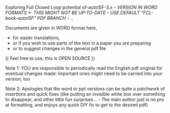 Exploring Full Closed Loop potential of-autoISF-3.x   *- VERSION IN WORD FORMATS <- THIS MIGHT NOT BE UP-TO-DATE - USE DEFAULT "FCL-book-autoISF" PDF BRANCH -* ..                           

Documents are given in WORD format here, 
   * for easier translations,
   * or if you wish to use parts of the text in a paper you are preparing
   * or to suggest changes in the general pdf file
     
(( Feel free to use, this is OPEN SOURCE ))

Note 1: YOU are responsible to periodically read the English pdf original for eventual changes made: Important ones might need to be carried into your version, too

Note 2: Apologies that the word or ppt versions can be quite a patchwork of insertions and quick fixes (like putting an invisible white box over something to disappear, and other little fun surprises... - The main author just is no pro at formatting, and enjoys any quick DIY fix to get to the desired pdf)
